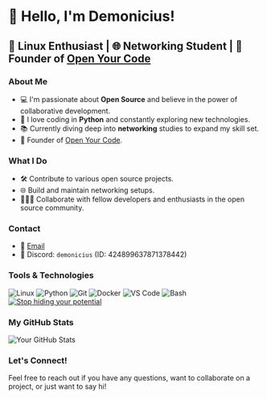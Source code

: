 # 👋 Hello, I'm Demonicius!

## 🐧 Linux Enthusiast | 🌐 Networking Student | 🚀 Founder of [Open Your Code](https://openyourcode.xyz)

### About Me
- 💻 I'm passionate about **Open Source** and believe in the power of collaborative development.
- 🐍 I love coding in **Python** and constantly exploring new technologies.
- 📚 Currently diving deep into **networking** studies to expand my skill set.
- 🌟 Founder of [Open Your Code](https://openyourcode.xyz).
  
### What I Do
- 🛠️ Contribute to various open source projects.
- 🌐 Build and maintain networking setups.
- 🧑‍🤝‍🧑 Collaborate with fellow developers and enthusiasts in the open source community.

### Contact
- 📧 [Email](mailto:ondra.smehlik@gmail.com)
- 💬 Discord: `demonicius` (ID: 424899637871378442)

### Tools & Technologies
![Linux](https://img.shields.io/badge/Linux-FCC624?style=flat-square&logo=linux&logoColor=black)
![Python](https://img.shields.io/badge/Python-3776AB?style=flat-square&logo=python&logoColor=white)
![Git](https://img.shields.io/badge/Git-F05032?style=flat-square&logo=git&logoColor=white)
![Docker](https://img.shields.io/badge/Docker-2496ED?style=flat-square&logo=docker&logoColor=white)
![VS Code](https://img.shields.io/badge/VS%20Code-0078d7?style=flat-square&logo=visual-studio-code&logoColor=white)
![Bash](https://img.shields.io/badge/Bash-4EAA25?style=flat-square&logo=gnu-bash&logoColor=white)
[![Stop hiding your potential](https://openyourcode.xyz/assets/openyourcode.png)](https://openyourcode.xyz) 

### My GitHub Stats
![Your GitHub Stats](https://github-readme-stats.vercel.app/api?username=demonicius&show_icons=true&theme=onedark)

### Let's Connect!
Feel free to reach out if you have any questions, want to collaborate on a project, or just want to say hi!
